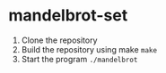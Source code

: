 # mandelbrot-set
1. Clone the repository
2. Build the repository using make
```make```
3. Start the program
```./mandelbrot```

